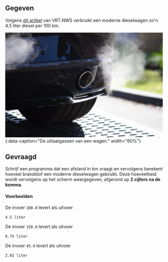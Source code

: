 ## Gegeven
Volgens <a href="https://www.vrt.be/vrtnws/nl/2022/03/10/zo-bespaar-je-met-je-gezin-autobrandstof-in-dure-tijden/" target="_blank">dit artikel</a> van VRT.NWS verbruikt een moderne dieselwagen zo'n 4,5 liter diesel per 100 km.

![De uitlaatgassen van een wagen.](media/car-exhaust.jpg "Foto door Matt Boitor op Unsplash."){:data-caption="De uitlaatgassen van een wagen." width="60%"}

## Gevraagd
Schrijf een programma dat een afstand in km vraagt en vervolgens berekent hoeveel brandstof een moderne dieselwagen gebruikt. Deze hoeveelheid wordt vervolgens op het scherm weergegeven, afgerond op **2 cijfers na de komma**.

#### Voorbeelden
De invoer `100.0` levert als uitvoer
```
4.5 liter
```

De invoer `150.0` levert als uitvoer
```
6.75 liter
```

De invoer `45.0` levert als uitvoer
```
2.02 liter
```